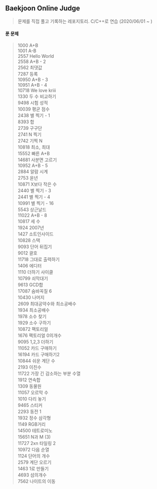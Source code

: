 ## Baekjoon Online Judge

> 문제를 직접 풀고 기록하는 레포지토리. C/C++로 연습 (2020/06/01 ~ )

#### 푼 문제

> 1000 A+B<br/>
> 1001 A-B<br/>
> 2557 Hello World<br/>
> 2558 A+B - 2<br/>
> 2562 최댓값<br/>
> 7287 등록<br/>
> 10950 A+B - 3<br/>
> 10951 A+B - 4<br/>
> 10718 We love kriii<br/>
> 1330 두 수 비교하기<br/>
> 9498 시험 성적<br/>
> 10039 평균 점수<br/>
> 2438 별 찍기 - 1<br/>
> 8393 합<br/>
> 2739 구구단<br/>
> 2741 N 찍기<br/>
> 2742 기찍 N<br/>
> 10818 최소, 최대<br/>
> 15552 빠른 A+B<br />
> 14681 사분면 고르기<br />
> 10952 A+B - 5<br/>
> 2884 알람 시계<br/>
> 2753 윤년<br/>
> 10871 X보다 작은 수<br/>
> 2440 별 찍기 - 3<br/>
> 2441 별 찍기 - 4<br/>
> 10991 별 찍기 - 16<br/>
> 5543 상근날드<br/>
> 11022 A+B - 8<br/>
> 10817 세 수<br/>
> 1924 2007년<br/>
> 1427 소트인사이드<br/>
> 10828 스택<br/>
> 9093 단어 뒤집기<br/>
> 9012 괄호<br/>
> 11718 그대로 출력하기<br/>
> 1406 에디터<br/>
> 1110 더하기 사이클<br/>
> 10799 쇠막대기<br/>
> 9613 GCD합<br/>
> 17087 숨바꼭질 6<br/>
> 10430 나머지<br/>
> 2609 최대공약수와 최소공배수<br/>
> 1934 최소공배수<br/>
> 1978 소수 찾기<br/>
> 1929 소수 구하기<br/>
> 10872 팩토리얼<br/>
> 1676 팩토리얼 0의개수<br/>
> 9095 1,2,3 더하기<br/>
> 11052 카드 구매하기<br/>
> 16194 카드 구매하기2<br/>
> 10844 쉬운 계단 수<br/>
> 2193 이친수<br/>
> 11722 가장 긴 감소하는 부분 수열<br/>
> 1912 연속합<br/>
> 1309 동물원<br/>
> 11057 오르막 수<br/>
> 1010 다리 놓기<br/>
> 9465 스티커<br/>
> 2293 동전 1<br/>
> 1932 정수 삼각형<br/>
> 1149 RGB거리<br/>
> 14500 테트로미노<br/>
> 15651 N과 M (3)<br/>
> 11727 2xn 타일링 2<br/>
> 10972 다음 순열<br/>
> 1124 단어의 개수<br/>
> 2579 계단 오르기<br/>
> 1463 1로 만들기<br/>
> 4693 섬의개수<br/>
> 7562 나이트의 이동<br/>
